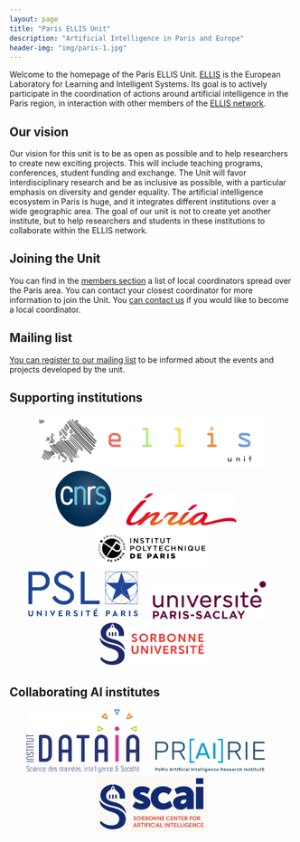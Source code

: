 ```yaml
---
layout: page
title: "Paris ELLIS Unit"
description: "Artificial Intelligence in Paris and Europe"
header-img: "img/paris-1.jpg"
---
```


Welcome to the homepage of the Paris ELLIS Unit. [ELLIS](https://ellis.eu/) is the European Laboratory for Learning and Intelligent Systems. Its goal is to actively participate in the coordination of actions around artificial intelligence in the Paris region, in interaction with other members of the [ELLIS network](https://ellis.eu/).

Our vision
---

Our vision for this unit is to be as open as possible and to help researchers to create new exciting projects. This will include teaching programs, conferences, student funding and exchange. The Unit will favor interdisciplinary research and be as inclusive as possible, with a particular emphasis on diversity and gender equality. The artificial intelligence ecosystem in Paris is huge, and it integrates different institutions over a wide geographic area. The goal of our unit is not to create yet another institute, but to help researchers and students in these institutions to collaborate within the ELLIS network.

Joining the Unit
---

You can find in the [members section](members/) a list of local coordinators spread over the Paris area. You can contact your closest coordinator for more information to join the Unit. You [can contact us](mailto:gabriel.peyre@ens.fr) if you would like to become a local coordinator.

Mailing list
---

[You can register to our mailing list](https://docs.google.com/forms/d/e/1FAIpQLSdeZw4oH4GmuLKQ_4IlN3iCPAyeDrOM-9s1mdXvxahNorbUtw/viewform?usp=pp_url) to be informed about the events and projects developed by the unit.


Supporting institutions
---


<div align="center">
<img src="img/EllisUnit-small.png" width="400"/><br/>
<img src="img/logo-cnrs.png" width="100"/>&nbsp;&nbsp;&nbsp;&nbsp;&nbsp;
<img src="img/logo-inria.png" width="200"/>&nbsp;&nbsp;&nbsp;&nbsp;&nbsp;
<img src="img/logo-ipp.jpg" width="200"/><br/>
<img src="img/logo-psl.jpg" width="200"/>&nbsp;&nbsp;&nbsp;&nbsp;&nbsp;
<img src="img/logo-saclay.png" width="200"/>&nbsp;&nbsp;&nbsp;&nbsp;&nbsp;
<img src="img/logo-sorbonne.png" width="200"/>
</div>

Collaborating AI institutes
---


<div align="center">
<img src="img/logo-dataia.png" width="200"/>&nbsp;&nbsp;&nbsp;&nbsp;&nbsp;
<img src="img/logo-prairie.jpg" width="200"/>&nbsp;&nbsp;&nbsp;&nbsp;&nbsp;
<img src="img/logo-scai.jpg" width="200"/>
</div>
